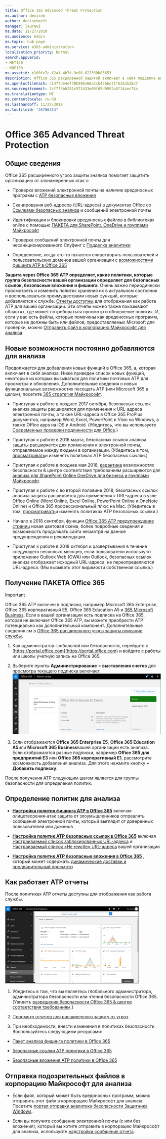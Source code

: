 ```yaml
---
title: Office 365 Advanced Threat Protection
ms.author: deniseb
author: denisebmsft
manager: laurawi
ms.date: 11/27/2018
ms.audience: Admin
ms.topic: hub-page
ms.service: o365-administration
localization_priority: Normal
search.appverid:
- MET150
- MOE150
ms.assetid: e100fe7c-f2a1-4b7d-9e08-622330b83653
description: Office 365 расширенной защитой включает в себя подделка аналитики, безопасных ссылок, безопасные вложения и расширенные возможности фишинга. Расширенные защиту от угроз также расширяемый для файлов в SharePoint Online, OneDrive для бизнеса и группами Майкрософт.
ms.openlocfilehash: c147fde4e470b998a66a2cb456be71f635db25d7
ms.sourcegitcommit: 2cf7f5bb282c971d33e00f65d9982a3f14aec74e
ms.translationtype: MT
ms.contentlocale: ru-RU
ms.lasthandoff: 11/27/2018
ms.locfileid: "26706313"
---
```

# <a name="office-365-advanced-threat-protection"></a>Office 365 Advanced Threat Protection

## <a name="overview"></a>Общие сведения

Office 365 расширенного угроз защиты анализа помогает защитить организацию от злонамеренных атак с:
  
- Проверка вложений электронной почты на наличие вредоносных программ с [ATP безопасные вложения](atp-safe-attachments.md)
    
- Сканирования веб-адресов (URL-адреса) в документах Office со [Ссылками безопасных анализа](atp-safe-links.md) и сообщений электронной почты
    
- Идентификации и блокировки вредоносных файлов в библиотеках online с помощью [ПАКЕТА для SharePoint, OneDrive и группами Майкрософт](atp-for-spo-odb-and-teams.md)
    
- Проверка сообщений электронной почты для несанкционированного Спуфинг с [Подделка аналитики](learn-about-spoof-intelligence.md)
    
- Определение, когда кто-то пытается олицетворять пользователей и пользовательских доменов вашей организации с [возможностями фишинга ATP в Office 365](atp-anti-phishing.md)
    
**Защита через Office 365 ATP определяет, какие политики, которые группа безопасности вашей организации определяет для безопасных ссылок, безопасные вложения и фишинга**. Очень важно периодически просмотреть и изменить политик хранения их в актуальном состоянии и воспользоваться преимуществами новых функций, которые добавляются к службе. [Отчеты доступны](view-reports-for-atp.md) для отображения как работа ATP для вашей организации. Эти отчеты можно также показывают областях, где может потребоваться просмотр и обновление политик. И, если у вас есть файлы, которые помечены как вредоносных программ, которые не должны быть или файлов, предоставляемых Microsoft для проверки, можно [Отправить файл в корпорацию Майкрософт для анализа](#submit-a-suspicious-file-to-microsoft-for-analysis).

## <a name="new-features-are-continually-being-added-to-atp"></a>Новые возможности постоянно добавляются для анализа

Продолжается для добавления новых функций в Office 365, а, которая включает в себя анализа. Ниже приведен список новых функций, некоторые из которых вызываться для политики почтовых ATP для просмотра и обновления. Дополнительные сведения о новых функциональных возможностях посещать ATP (или Microsoft 365 в целом), посетите [365 стратегия Майкрософт](https://www.microsoft.com/microsoft-365/roadmap?filters=O365).
  
- Приступая к работе в позднее 2017 октября, безопасных ссылок анализа защиты расширяется для применения к URL-адреса электронной почты, а также URL-адреса в Office 365 ProPlus документов, например Word, Excel, PowerPoint и Visio на Windows, а также Office apps на iOS и Android. (Убедитесь, что вы используете [Современных проверки подлинности для Office](https://docs.microsoft.com/office365/enterprise/modern-auth-for-office-2013-and-2016).)
    
- Приступая к работе в 2018 марта, безопасных ссылок анализа защиты расширяется для применения к электронной почты, отправляемое между людьми в организации. (Убедитесь в том, [просматривать](set-up-atp-safe-links-policies.md)и изменять политиках ATP безопасных ссылки.)

- Приступая к работе в позднее мая 2018, [карантина](quarantine-email-messages.md) возможностях безопасности &amp; центре соответствия требованиям расширяются для [анализа для SharePoint Online OneDrive для бизнеса и группами Майкрософт](atp-for-spo-odb-and-teams.md).
 
- Приступая к работе с во второй половине 2018, безопасных ссылок анализа защиты расширяется для применения к URL-адреса в узле Office Online (Word Online, Excel Online, PowerPoint Online и OneNote Online) и Office 365 профессиональный плюс на Mac. (Убедитесь в том, [просматривать](set-up-atp-safe-links-policies.md)и изменять политиках ATP безопасных ссылки.)

- Начало в 2018 сентября, функции [Office 365 ATP предупреждение страниц](atp-safe-links-warning-pages.md) новая цветовая схема, более подробные сведения и возможность продолжать сайта несмотря на данное предупреждения и рекомендации. 
 
- Приступая к работе в 2018 октября и развертывания в течение следующего несколько месяцев, если пользователи используют приложение Outlook Web (OWA) или Outlook, безопасных ссылок анализа отображает исходный URL-адреса, не переопределяются URL-адреса. (Мы вызывать этот видимости собственная ссылка.)

      
## <a name="get-office-365-atp"></a>Получение ПАКЕТА Office 365

> [!IMPORTANT]
> Office 365 ATP включен в подписки, например Microsoft 365 Enterprise, Office 365 корпоративный E5, Office 365 Education A5 и [365 Microsoft Business](https://docs.microsoft.com/en-us/microsoft-365/business/security-features). Если в вашей организации есть подписка на Office 365, которая не включает Office 365 ATP, вы можете приобрести ATP потенциально как дополнительный компонент. Дополнительные сведения см в [Office 365 расширенного угроз защиты описание службы](https://docs.microsoft.com/office365/servicedescriptions/office-365-advanced-threat-protection-service-description). 

1. Как администратор глобальной или безопасности, перейдите к [https://portal.office.com](https://portal.office.com) и войдите с работы или школы учетную запись на Office 365. 
    
2. Выберите пункты **Администрирование** \> **выставления счетов** для просмотра текущего подписка включает. <br/>![Как глобальный администратор, войдите в систему в portal.office.com и перейдите к разделу администратор \> по выставлению счетов](media/18a3546c-bd1f-4f49-82ec-0184909b42c2.png)
  
3. Если отображаются **Office 365 Enterprise E5**, **Office 365 Education A5**или **Microsoft 365 Business**вашей организации есть анализа. <br/>Если отображаются разные подписки, например **Office 365 для предприятий E3** или **Office 365 корпоративный E1**, рассмотрите возможность добавления анализа. Для этого нажмите кнопку **+ Добавить подписку**.
    
После получения ATP следующим шагом является для группы безопасности для определения политик. 
  
## <a name="define-policies-for-atp"></a>Определение политик для анализа

- **[Настройка политик фишинга ATP в Office 365](set-up-anti-phishing-policies.md)** включая олицетворения-атак защита от злоумышленников отправлять сообщения электронной почты, который выглядит от доверенных пользователей или доменов 

- **[Настройка политик ATP безопасных ссылок в Office 365](set-up-atp-safe-links-policies.md)** включая [Настраиваемый список заблокированных URL-адреса](set-up-a-custom-blocked-urls-list-wtih-atp.md) и [Настраиваемый список «Не rewrite» URL-адреса](set-up-a-custom-do-not-rewrite-urls-list-with-atp.md) вашей организации
    
- **[Настройка политик ATP безопасные вложения в Office 365](set-up-atp-safe-attachments-policies.md)** , который может содержать [динамические доставки и предварительный просмотр](dynamic-delivery-and-previewing.md)
  
## <a name="see-how-atp-is-working-by-viewing-reports"></a>Как работает ATP отчеты

После политиках ATP отчеты доступны для отображения как работа службы.

[![Безопасность &amp; панели мониторинга в центре соответствия требованиям, которые помогут посмотреть, где работает расширенного защиту от угроз](media/6b213d34-adbb-44af-8549-be9a7e2db087.png)](view-reports-for-atp.md)
  
1. Убедитесь в том, что вы являетесь глобального администратора, администратора безопасности или чтения безопасности Office 365. (Увидеть [разрешения безопасности Office 365 &amp; центре соответствия требованиям](permissions-in-the-security-and-compliance-center.md).)
    
2. [Просмотр отчетов для расширенного защиту от угроз](view-reports-for-atp.md).
    
3. При необходимости, внести изменения в политиках безопасности. Воспользуйтесь следующими ресурсами:

  - [Пакет анализа фишинга политики в Office 365](set-up-anti-phishing-policies.md)
    
  - [Безопасные ссылки ATP политики в Office 365](set-up-atp-safe-links-policies.md)
    
  - [Безопасные вложения ATP политики в Office 365](set-up-atp-safe-attachments-policies.md)
    
    
## <a name="submit-a-suspicious-file-to-microsoft-for-analysis"></a>Отправка подозрительных файлов в корпорацию Майкрософт для анализа

- Если файл, который может быть вредоносных программ, можно отправить этот файл в корпорацию Майкрософт для анализа. Посетите [портал отправки аналитики безопасности Защитника Windows](https://go.microsoft.com/fwlink/?linkid=857185).

- Если вы получите сообщение электронной почты (с или без вложения), который вы хотите отправить в корпорацию Майкрософт для анализа, используйте [надстройки сообщения отчета](enable-the-report-message-add-in.md). 
  


